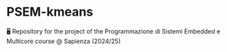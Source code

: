 # PSEM-kmeans
🖥️ Repository for the project of the Programmazione di Sistemi Embedded e Multicore course @ Sapienza (2024/25)
